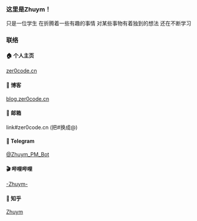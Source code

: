 ### 这里是Zhuym！

只是一位学生
在折腾着一些有趣的事情
对某些事物有着独到的想法
还在不断学习

### 联络

#### 🏠 个人主页

[zer0code.cn](https://zer0code.cn/)

#### 📄 博客

[blog.zer0code.cn](https://blog.zer0code.cn)

#### 📧 邮箱

link#zer0code.cn (把#换成@)

#### 💬 Telegram

[@Zhuym_PM_Bot](https://t.me/Zhuym_PM_bot)

#### 🎬 哔哩哔哩

[-Zhuym-](https://space.bilibili.com/276556775)

#### 🤨 知乎

[Zhuym](https://www.zhihu.com/people/zhuym-83)


